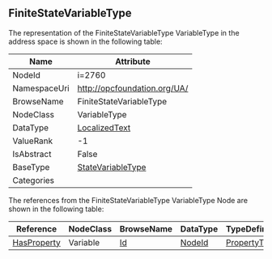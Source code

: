 <!-- objecttype -->
## FiniteStateVariableType
  
<!-- end of text -->
The representation of the FiniteStateVariableType VariableType in the address space is shown in the following table:  

|Name|Attribute|
|---|---|
|NodeId|i=2760|
|NamespaceUri|http://opcfoundation.org/UA/|
|BrowseName|FiniteStateVariableType|
|NodeClass|VariableType|
|DataType|[LocalizedText](../../DataTypes/LocalizedText/readme.md)|
|ValueRank|-1|
|IsAbstract|False|
|BaseType|[StateVariableType](../../VariableTypes/StateVariableType/readme.md)|
|Categories||

The references from the FiniteStateVariableType VariableType Node are shown in the following table:  

|Reference|NodeClass|BrowseName|DataType|TypeDefinition|ModellingRule|
|---|---|---|---|---|---|
|[HasProperty](../../ReferenceTypes/HasProperty/readme.md)|Variable|[Id](#Id)|[NodeId](../../DataTypes/NodeId/readme.md)|[PropertyType](../../VariableTypes/PropertyType/readme.md)|[Mandatory](../../Objects/Mandatory/readme.md)|


